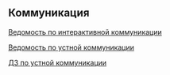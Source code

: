 ## Коммуникация

[Ведомость по интерактивной коммуникации](https://docs.google.com/spreadsheets/d/1-NZFNbuCx1A4GzCevO8_T4tuB5B15TOg/edit?gid=1849248439#gid=1849248439)

[Ведомость по устной коммуникации](https://docs.google.com/spreadsheets/d/1lGGdeHk3zB_Rw4o3UKPHl6KDnW8YX4D-qk_cJy05P1M/edit?gid=378000069#gid=378000069)

[ДЗ по устной коммуникации](https://docs.google.com/document/u/0/d/1YoL7e8PdGQ0FQgdF4h5XTRqp46N7qCSPChpzHrN4Uac/edit)
